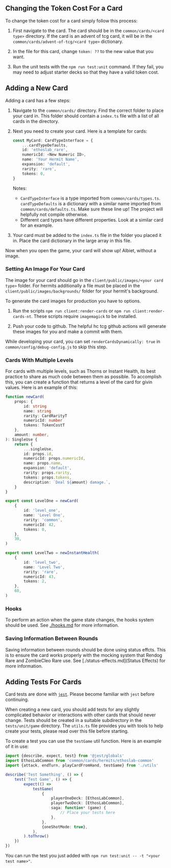 ## Changing the Token Cost For a Card
To change the token cost for a card simply follow this process:


1. First navigate to the card. The card should be in the `common/cards/<card type>` directory.
If the card is an advent of tcg card, it will be in the `common/cards/advent-of-tcg/<card type>` dictionary.

1. In the file for this card, change `token: ??` to the new value that you want.

1. Run the unit tests with the `npm run test:unit` command. If they fail, you may need to adjust starter decks so that they have a valid token cost.

## Adding a New Card

Adding a card has a few steps:

1. Navigate to the `common/cards/` directory. Find the correct folder to place your card in.
This folder should contain a `index.ts` file with a list of all cards in the directory.


1. Next you need to create your card. Here is a template for cards:
    ```ts
    const MyCard: CardTypeInterface = {
        ...cardTypeDefaults,
    	id: 'ethoslab_rare',
    	numericId: <New Numeric ID>,
    	name: 'Your Hermit Name',
    	expansion: 'default',
    	rarity: 'rare',
    	tokens: 0,
    }
    ```
    Notes:
    - `CardTypeInterface` is a type imported from `common/cards/types.ts`.
    `cardTypeDefaults` is a dictionary with a similar name imported from `common/cards/defaults.ts`. Make sure these line up!
    The project will helpfully not compile otherwise.
    - Different card types have different properties. Look at a similar card for an example.

1. Your card must be added to the `index.ts` file in the folder you placed it in. Place the card dictionary in the large array in this file.


Now when you open the game, your card will show up! Albiet, without a image.


### Setting An Image For Your Card
The image for your card should go in the `client/public/images/<your card type>` folder. For hermits additionally a file
must be placed in the `client/public/images/backgrounds/` folder for your hermit's background.

To generate the card images for production you have to options.

1. Run the scripts `npm run client:render-cards` or `npm run client:render-cards-nt`. These scripts require `imagemagick` to be installed.

2. Push your code to github. The helpful hc tcg github actions will generate these images for you and make a commit with them.

While developing your card, you can set `renderCardsDynamically: true` in `common/config/debug-config.js` to skip this step.

### Cards With Multiple Levels
For cards with multiple levels, such as Thorns or Instant Health, its best practice to share as much code between them as possible.
To accomplish this, you can create a function that returns a level of the card for givin values.
Here is an example of this:

```ts
function newCard(
	props: {
		id: string
		name: string
		rarity: CardRarityT
		numericId: number
		tokens: TokenCostT
	},
	amount: number,
): SingleUse {
	return {
		...singleUse,
		id: props.id,
		numericId: props.numericId,
		name: props.name,
		expansion: 'default',
		rarity: props.rarity,
		tokens: props.tokens,
		description: `Deal ${amount} damage.`,
	}
}

export const LevelOne = newCard(
	{
		id: 'level_one',
		name: 'Level One',
		rarity: 'common',
		numericId: 42,
		tokens: 0,
	},
	30,
)

export const LevelTwo = newInstantHealth(
	{
		id: 'level_two',
		name: 'Level Two',
		rarity: 'rare',
		numericId: 43,
		tokens: 2,
	},
	60,
)
```

### Hooks
To perform an action when the game state changes, the hooks system should be used. See
[./hooks.md](hooks) for more information.

### Saving Information Between Rounds
Saving information between rounds should be done using status effcts. This is to ensure
the card works properly with the mocking system that Rendog Rare and ZombieCleo Rare use.
See [./status-effects.md](Status Effects) for more information.

## Adding Tests For Cards
Card tests are done with [`jest`](https://jestjs.io/). Please become familiar with `jest` before continuing.

When creating a new card, you should add tests for any slightly complicated behavior or interactions with other cards that should never change.
Tests should be created in a suitable subdirectory in the `tests/unit/game` directory.
The `utils.ts` file provides you with tools to help create your tests, please read over this file before starting.

To create a test you can use the `testGame` util function. Here is an example of it in use:
```ts
import {describe, expect, test} from '@jest/globals'
import EthosLabCommon from 'common/cards/hermits/ethoslab-common'
import {attack, endTurn, playCardFromHand, testGame} from './utils'

describe('Test Something', () => {
	test('Test Game', () => {
		expect(() =>
			testGame(
				{
					playerOneDeck: [EthosLabCommon],
					playerTwoDeck: [EthosLabCommon],
					saga: function* (game) {
						// Place your tests here
					},
				},
				{oneShotMode: true},
			),
		).toThrow()
	})
})
```

You can run the test you just added with `npm run test:unit -- -t "<your test name>"`.

